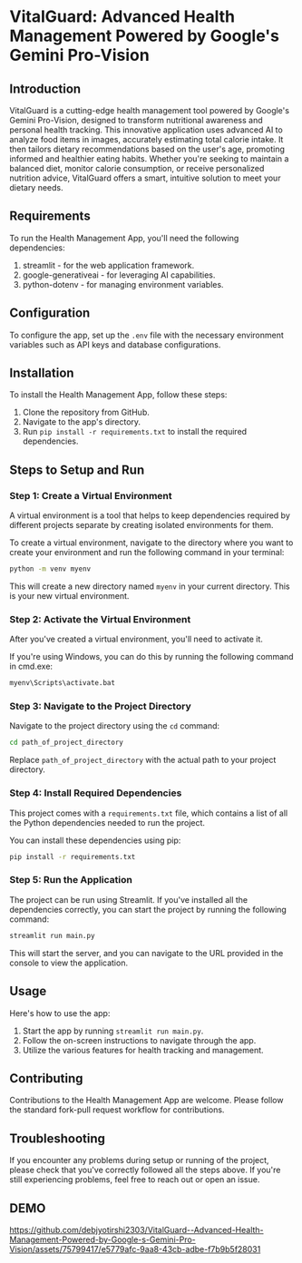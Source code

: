 # VitalGuard: Advanced Health Management Powered by Google's Gemini Pro-Vision

## Introduction

VitalGuard is a cutting-edge health management tool powered by Google's Gemini Pro-Vision, designed to transform nutritional awareness and personal health tracking. This innovative application uses advanced AI to analyze food items in images, accurately estimating total calorie intake. It then tailors dietary recommendations based on the user's age, promoting informed and healthier eating habits. Whether you're seeking to maintain a balanced diet, monitor calorie consumption, or receive personalized nutrition advice, VitalGuard offers a smart, intuitive solution to meet your dietary needs.

## Requirements

To run the Health Management App, you'll need the following dependencies:

1. streamlit - for the web application framework.
2. google-generativeai - for leveraging AI capabilities.
3. python-dotenv - for managing environment variables.

## Configuration

To configure the app, set up the `.env` file with the necessary environment variables such as API keys and database configurations.

## Installation

To install the Health Management App, follow these steps:

1. Clone the repository from GitHub.
2. Navigate to the app's directory.
3. Run `pip install -r requirements.txt` to install the required dependencies.

## Steps to Setup and Run

### Step 1: Create a Virtual Environment

A virtual environment is a tool that helps to keep dependencies required by different projects separate by creating isolated environments for them.

To create a virtual environment, navigate to the directory where you want to create your environment and run the following command in your terminal:

```bash
python -m venv myenv
```

This will create a new directory named `myenv` in your current directory. This is your new virtual environment.

### Step 2: Activate the Virtual Environment

After you've created a virtual environment, you'll need to activate it.

If you're using Windows, you can do this by running the following command in cmd.exe:

```bash
myenv\Scripts\activate.bat
```

### Step 3: Navigate to the Project Directory

Navigate to the project directory using the `cd` command:

```bash
cd path_of_project_directory
```

Replace `path_of_project_directory` with the actual path to your project directory.

### Step 4: Install Required Dependencies

This project comes with a `requirements.txt` file, which contains a list of all the Python dependencies needed to run the project.

You can install these dependencies using pip:

```bash
pip install -r requirements.txt
```

### Step 5: Run the Application

The project can be run using Streamlit. If you've installed all the dependencies correctly, you can start the project by running the following command:

```bash
streamlit run main.py
```

This will start the server, and you can navigate to the URL provided in the console to view the application.

## Usage

Here's how to use the app:

1. Start the app by running `streamlit run main.py`.
2. Follow the on-screen instructions to navigate through the app.
3. Utilize the various features for health tracking and management.

## Contributing

Contributions to the Health Management App are welcome. Please follow the standard fork-pull request workflow for contributions.

## Troubleshooting

If you encounter any problems during setup or running of the project, please check that you've correctly followed all the steps above.
If you're still experiencing problems, feel free to reach out or open an issue.

## DEMO

https://github.com/debjyotirshi2303/VitalGuard--Advanced-Health-Management-Powered-by-Google-s-Gemini-Pro-Vision/assets/75799417/e5779afc-9aa8-43cb-adbe-f7b9b5f28031

